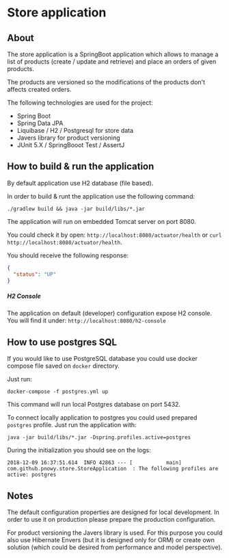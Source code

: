 # Store application

## About

The store application is a SpringBoot application which allows to manage a list of products (create / update and retrieve)
and place an orders of given products.

The products are versioned so the modifications of the products don't affects created orders.

The following technologies are used for the project:
    
- Spring Boot
- Spring Data JPA
- Liquibase / H2 / Postgresql for store data
- Javers library for product versioning
- JUnit 5.X / SpringBooot Test / AssertJ

## How to build & run the application

By default application use H2 database (file based).

In order to build & runt the application use the following command:
 
`./gradlew build && java -jar build/libs/*.jar`

The application will run on embedded Tomcat server on port 8080.

You could check it by open: `http://localhost:8080/actuator/health` or `curl http://localhost:8080/actuator/health`.

You should receive the following response:

```json
{
  "status": "UP"
}
```

##### H2 Console

The application on default (developer) configuration expose H2 console. You will find it under: `http://localhost:8080/h2-console`

## How to use postgres SQL

If you would like to use PostgreSQL database you could use docker compose file saved on `docker` directory.

Just run:

`docker-compose -f postgres.yml up`

This command will run local Postgres database on port 5432.

To connect locally application to postgres you could used prepared `postgres` profile. Just run the application with:

`java -jar build/libs/*.jar -Dspring.profiles.active=postgres` 

During the initialization you should see on the logs:

```text
2018-12-09 16:37:51.614  INFO 42863 --- [           main] com.github.pnowy.store.StoreApplication  : The following profiles are active: postgres
```

## Notes

The default configuration properties are designed for local development. 
In order to use it on production please prepare the production configuration.

For product versioning the Javers library is used. For this purpose you could also use Hibernate Envers (but it is designed 
only for ORM) or create own solution (which could be desired from performance and model perspective).
